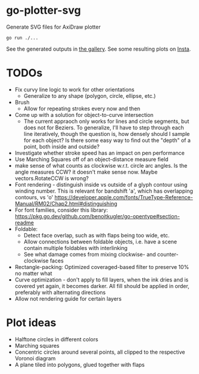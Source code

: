 # go-plotter-svg
Generate SVG files for AxiDraw plotter

`go run ./...`

See the generated outputs in [the gallery](https://github.com/libeks/go-plotter-svg/tree/main/gallery).
See some resulting plots on [Insta](https://www.instagram.com/cube.gif/).

# TODOs

* Fix curvy line logic to work for other orientations
  * Generalize to any shape (polygon, circle, ellipse, etc.)
* Brush
	* Allow for repeating strokes every now and then
* Come up with a solution for object-to-curve intersection
  * The current appraoch only works for lines and circle segments, but does not for Beziers. To generalize, I'll have to step through each line iteratively, though the question is, how densely should I sample for each object? Is there some easy way to find out the "depth" of a point, both inside and outside?
* Investigate whether stroke speed has an impact on pen performance
* Use Marching Squares off of an object-distance measure field
* make sense of what counts as clockwise w.r.t. circle arc angles. Is the angle measures CCW? it doesn't make sense now. Maybe vectors.RotateCCW is wrong?
* Font rendering - distinguish inside vs outside of a glyph contour using winding number. This is relevant for bandshift 'a', which has overlapping contours, vs 'o'
  https://developer.apple.com/fonts/TrueType-Reference-Manual/RM02/Chap2.html#distinguishing
* For font families, consider this library:
  https://pkg.go.dev/github.com/benoitkugler/go-opentype#section-readme
* Foldable:
  * Detect face overlap, such as with flaps being too wide, etc.
  * Allow connections between foldable objects, i.e. have a scene contain multiple foldables with interlinking
  * See what damage comes from mixing clockwise- and counter-clockwise faces
* Rectangle-packing: Optimized coveraged-based filter to preserve 10% no matter what
* Curve optimization - don't apply to fill layers, when the ink dries and is covered yet again, it becomes darker. All fill should be applied in order, preferably with alternating directions
* Allow not rendering guide for certain layers

# Plot ideas

* Halftone circles in different colors
* Marching squares
* Concentric circles around several points, all clipped to the respective Voronoi diagram
* A plane tiled into polygons, glued together with flaps
